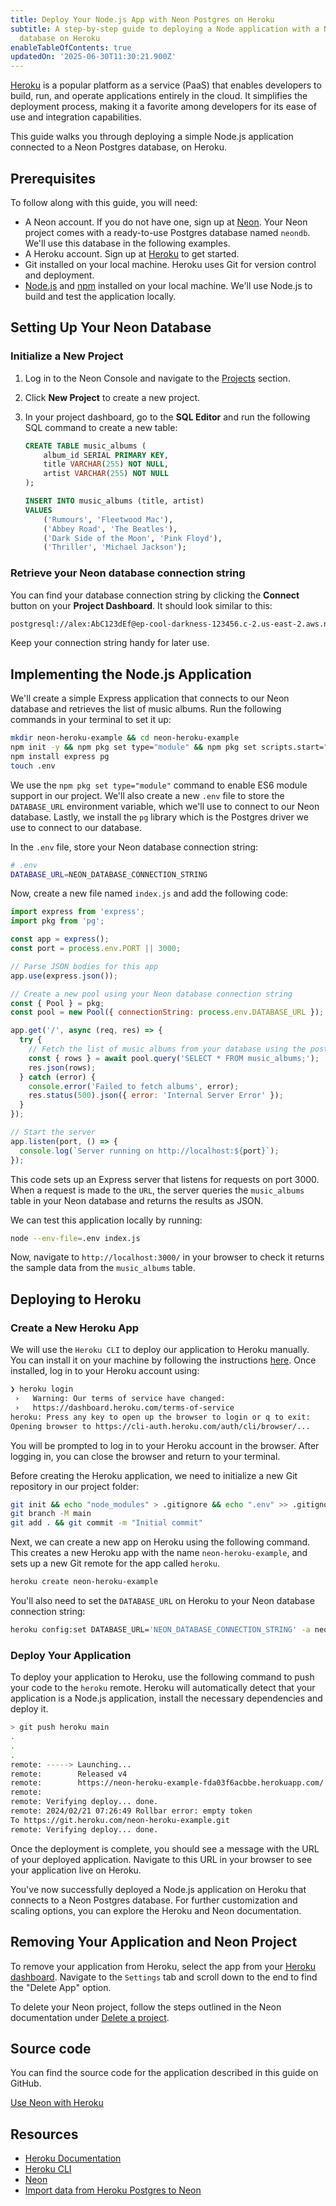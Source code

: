 ```yaml
---
title: Deploy Your Node.js App with Neon Postgres on Heroku
subtitle: A step-by-step guide to deploying a Node application with a Neon Postgres
  database on Heroku
enableTableOfContents: true
updatedOn: '2025-06-30T11:30:21.900Z'
---
```


[Heroku](https://heroku.com) is a popular platform as a service (PaaS) that enables developers to build, run, and operate applications entirely in the cloud. It simplifies the deployment process, making it a favorite among developers for its ease of use and integration capabilities.

This guide walks you through deploying a simple Node.js application connected to a Neon Postgres database, on Heroku.

## Prerequisites

To follow along with this guide, you will need:

- A Neon account. If you do not have one, sign up at [Neon](https://neon.tech). Your Neon project comes with a ready-to-use Postgres database named `neondb`. We'll use this database in the following examples.
- A Heroku account. Sign up at [Heroku](https://signup.heroku.com/) to get started.
- Git installed on your local machine. Heroku uses Git for version control and deployment.
- [Node.js](https://nodejs.org/) and [npm](https://www.npmjs.com/) installed on your local machine. We'll use Node.js to build and test the application locally.

## Setting Up Your Neon Database

### Initialize a New Project

1. Log in to the Neon Console and navigate to the [Projects](https://console.neon.tech/app/projects) section.

2. Click **New Project** to create a new project.

3. In your project dashboard, go to the **SQL Editor** and run the following SQL command to create a new table:

   ```sql
   CREATE TABLE music_albums (
       album_id SERIAL PRIMARY KEY,
       title VARCHAR(255) NOT NULL,
       artist VARCHAR(255) NOT NULL
   );

   INSERT INTO music_albums (title, artist)
   VALUES
       ('Rumours', 'Fleetwood Mac'),
       ('Abbey Road', 'The Beatles'),
       ('Dark Side of the Moon', 'Pink Floyd'),
       ('Thriller', 'Michael Jackson');
   ```

### Retrieve your Neon database connection string

You can find your database connection string by clicking the **Connect** button on your **Project Dashboard**. It should look similar to this:

```bash
postgresql://alex:AbC123dEf@ep-cool-darkness-123456.c-2.us-east-2.aws.neon.tech/dbname?sslmode=require&channel_binding=require
```

Keep your connection string handy for later use.

## Implementing the Node.js Application

We'll create a simple Express application that connects to our Neon database and retrieves the list of music albums. Run the following commands in your terminal to set it up:

```bash
mkdir neon-heroku-example && cd neon-heroku-example
npm init -y && npm pkg set type="module" && npm pkg set scripts.start="node index.js"
npm install express pg
touch .env
```

We use the `npm pkg set type="module"` command to enable ES6 module support in our project. We'll also create a new `.env` file to store the `DATABASE_URL` environment variable, which we'll use to connect to our Neon database. Lastly, we install the `pg` library which is the Postgres driver we use to connect to our database.

In the `.env` file, store your Neon database connection string:

```bash
# .env
DATABASE_URL=NEON_DATABASE_CONNECTION_STRING
```

Now, create a new file named `index.js` and add the following code:

```javascript
import express from 'express';
import pkg from 'pg';

const app = express();
const port = process.env.PORT || 3000;

// Parse JSON bodies for this app
app.use(express.json());

// Create a new pool using your Neon database connection string
const { Pool } = pkg;
const pool = new Pool({ connectionString: process.env.DATABASE_URL });

app.get('/', async (req, res) => {
  try {
    // Fetch the list of music albums from your database using the postgres connection
    const { rows } = await pool.query('SELECT * FROM music_albums;');
    res.json(rows);
  } catch (error) {
    console.error('Failed to fetch albums', error);
    res.status(500).json({ error: 'Internal Server Error' });
  }
});

// Start the server
app.listen(port, () => {
  console.log(`Server running on http://localhost:${port}`);
});
```

This code sets up an Express server that listens for requests on port 3000. When a request is made to the `URL`, the server queries the `music_albums` table in your Neon database and returns the results as JSON.

We can test this application locally by running:

```bash
node --env-file=.env index.js
```

Now, navigate to `http://localhost:3000/` in your browser to check it returns the sample data from the `music_albums` table.

## Deploying to Heroku

### Create a New Heroku App

We will use the `Heroku CLI` to deploy our application to Heroku manually. You can install it on your machine by following the instructions [here](https://devcenter.heroku.com/articles/heroku-cli). Once installed, log in to your Heroku account using:

```bash
❯ heroku login
 ›   Warning: Our terms of service have changed:
 ›   https://dashboard.heroku.com/terms-of-service
heroku: Press any key to open up the browser to login or q to exit:
Opening browser to https://cli-auth.heroku.com/auth/cli/browser/...
```

You will be prompted to log in to your Heroku account in the browser. After logging in, you can close the browser and return to your terminal.

Before creating the Heroku application, we need to initialize a new Git repository in our project folder:

```bash
git init && echo "node_modules" > .gitignore && echo ".env" >> .gitignore
git branch -M main
git add . && git commit -m "Initial commit"
```

Next, we can create a new app on Heroku using the following command. This creates a new Heroku app with the name `neon-heroku-example`, and sets up a new Git remote for the app called `heroku`.

```bash
heroku create neon-heroku-example
```

You'll also need to set the `DATABASE_URL` on Heroku to your Neon database connection string:

```bash
heroku config:set DATABASE_URL='NEON_DATABASE_CONNECTION_STRING' -a neon-heroku-example
```

### Deploy Your Application

To deploy your application to Heroku, use the following command to push your code to the `heroku` remote. Heroku will automatically detect that your application is a Node.js application, install the necessary dependencies and deploy it.

```bash
> git push heroku main
.
.
.
remote: -----> Launching...
remote:        Released v4
remote:        https://neon-heroku-example-fda03f6acbbe.herokuapp.com/ deployed to Heroku
remote:
remote: Verifying deploy... done.
remote: 2024/02/21 07:26:49 Rollbar error: empty token
To https://git.heroku.com/neon-heroku-example.git
remote: Verifying deploy... done.
```

Once the deployment is complete, you should see a message with the URL of your deployed application. Navigate to this URL in your browser to see your application live on Heroku.

You've now successfully deployed a Node.js application on Heroku that connects to a Neon Postgres database. For further customization and scaling options, you can explore the Heroku and Neon documentation.

## Removing Your Application and Neon Project

To remove your application from Heroku, select the app from your [Heroku dashboard](https://dashboard.heroku.com/apps). Navigate to the `Settings` tab and scroll down to the end to find the "Delete App" option.

To delete your Neon project, follow the steps outlined in the Neon documentation under [Delete a project](/docs/manage/projects#delete-a-project).

## Source code

You can find the source code for the application described in this guide on GitHub.

<DetailIconCards>
<a href="https://github.com/neondatabase/examples/tree/main/deploy-with-heroku" description="Deploying a Node application with a Neon Postgres database on Heroku" icon="github">Use Neon with Heroku</a>
</DetailIconCards>

## Resources

- [Heroku Documentation](https://devcenter.heroku.com/)
- [Heroku CLI](https://devcenter.heroku.com/articles/heroku-cli)
- [Neon](/docs)
- [Import data from Heroku Postgres to Neon](/docs/import/migrate-from-heroku)

<NeedHelp/>
